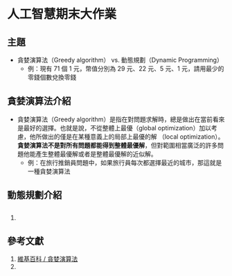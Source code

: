 # 人工智慧期末大作業
## 主題
* 貪婪演算法（Greedy algorithm） vs. 動態規劃（Dynamic Programming）
    * 例：現有 71 個 1 元，幣值分別為 29 元、22 元、5 元、1 元，請用最少的零錢個數兌換零錢

## 貪婪演算法介紹
* 貪婪演算法（Greedy algorithm）是指在對問題求解時，總是做出在當前看來是最好的選擇。也就是說，不從整體上最優（global optimization）加以考慮，他所做出的僅是在某種意義上的局部上最優的解 （local optimization）。**貪婪演算法不是對所有問題都能得到整體最優解**，但對範圍相當廣泛的許多問題他能產生整體最優解或者是整體最優解的近似解。
    * 例：在旅行推銷員問題中，如果旅行員每次都選擇最近的城市，那這就是一種貪婪演算法

## 動態規劃介紹

## 
1. 

## 

## 參考文獻
1. [維基百科 / 貪婪演算法](https://zh.wikipedia.org/wiki/%E8%B4%AA%E5%BF%83%E7%AE%97%E6%B3%95)
2. []()
